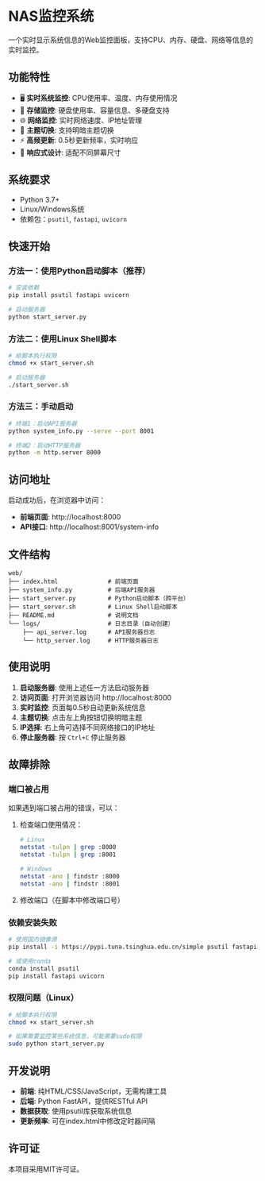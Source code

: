 # NAS监控系统

一个实时显示系统信息的Web监控面板，支持CPU、内存、硬盘、网络等信息的实时监控。

## 功能特性

- 🖥️ **实时系统监控**: CPU使用率、温度、内存使用情况
- 💾 **存储监控**: 硬盘使用率、容量信息、多硬盘支持
- 🌐 **网络监控**: 实时网络速度、IP地址管理
- 🎨 **主题切换**: 支持明暗主题切换
- ⚡ **高频更新**: 0.5秒更新频率，实时响应
- 📱 **响应式设计**: 适配不同屏幕尺寸

## 系统要求

- Python 3.7+
- Linux/Windows系统
- 依赖包：`psutil`, `fastapi`, `uvicorn`

## 快速开始

### 方法一：使用Python启动脚本（推荐）

```bash
# 安装依赖
pip install psutil fastapi uvicorn

# 启动服务器
python start_server.py
```

### 方法二：使用Linux Shell脚本

```bash
# 给脚本执行权限
chmod +x start_server.sh

# 启动服务器
./start_server.sh
```

### 方法三：手动启动

```bash
# 终端1：启动API服务器
python system_info.py --serve --port 8001

# 终端2：启动HTTP服务器
python -m http.server 8000
```

## 访问地址

启动成功后，在浏览器中访问：

- **前端页面**: http://localhost:8000
- **API接口**: http://localhost:8001/system-info

## 文件结构

```
web/
├── index.html              # 前端页面
├── system_info.py          # 后端API服务器
├── start_server.py         # Python启动脚本（跨平台）
├── start_server.sh         # Linux Shell启动脚本
├── README.md               # 说明文档
└── logs/                   # 日志目录（自动创建）
    ├── api_server.log      # API服务器日志
    └── http_server.log     # HTTP服务器日志
```

## 使用说明

1. **启动服务器**: 使用上述任一方法启动服务器
2. **访问页面**: 打开浏览器访问 http://localhost:8000
3. **实时监控**: 页面每0.5秒自动更新系统信息
4. **主题切换**: 点击左上角按钮切换明暗主题
5. **IP选择**: 右上角可选择不同网络接口的IP地址
6. **停止服务器**: 按 `Ctrl+C` 停止服务器

## 故障排除

### 端口被占用

如果遇到端口被占用的错误，可以：

1. 检查端口使用情况：
   ```bash
   # Linux
   netstat -tulpn | grep :8000
   netstat -tulpn | grep :8001
   
   # Windows
   netstat -ano | findstr :8000
   netstat -ano | findstr :8001
   ```

2. 修改端口（在脚本中修改端口号）

### 依赖安装失败

```bash
# 使用国内镜像源
pip install -i https://pypi.tuna.tsinghua.edu.cn/simple psutil fastapi uvicorn

# 或使用conda
conda install psutil
pip install fastapi uvicorn
```

### 权限问题（Linux）

```bash
# 给脚本执行权限
chmod +x start_server.sh

# 如果需要监控某些系统信息，可能需要sudo权限
sudo python start_server.py
```

## 开发说明

- **前端**: 纯HTML/CSS/JavaScript，无需构建工具
- **后端**: Python FastAPI，提供RESTful API
- **数据获取**: 使用psutil库获取系统信息
- **更新频率**: 可在index.html中修改定时器间隔

## 许可证

本项目采用MIT许可证。